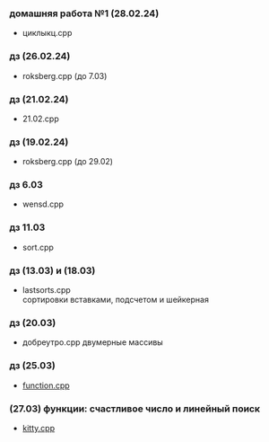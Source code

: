 
### домашняя работа №1 (28.02.24)
- циклыкц.cpp
### дз (26.02.24)
- roksberg.cpp (до 7.03)
### дз (21.02.24)
- 21.02.cpp
### дз (19.02.24)
- roksberg.cpp (до 29.02)
### дз 6.03 
- wensd.cpp
### дз 11.03
- sort.cpp
### дз (13.03) и (18.03)
- lastsorts.cpp  
сортировки вставками, подсчетом и шейкерная
### дз (20.03)
- добреутро.cpp
двумерные массивы
### дз (25.03) 
- [function.cpp](https://github.com/kasirait/homeworke/blob/main/functions.cpp)
### (27.03) функции: счастливое число и линейный поиск
- [kitty.cpp](https://github.com/kasirait/homeworke/blob/main/kitty.cpp) 
